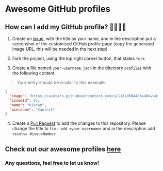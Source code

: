 # Awesome GitHub profiles


## How can I add my GitHub profile? 🤷‍♀️🤷‍♂️

1. Create an [issue](https://github.com/surendratalk/awesome-github-profiles/issues), with the title as your name, and in the description put a screenshot of the customised GitHub profile page (copy the generated image URL, this will be needed in the next step)

2. Fork the project, using the top right corner button, that states `fork`

3. Create a file named `your-username.json` in the directory [`profiles`](/profiles) with the following content.

> <span style="color: #606c71">Your entry should be similar to this example:</span>

```json
{
  "image": "https://avatars.githubusercontent.com/u/113435844?s=40&v=4",
  "issueId": 66,
  "name": "Kishan",
  "username": "Kaushik"
}
```

4. Create a [Pull Request](https://github.com/surendratalk/awesome-github-profiles/pulls) to add the changes to this repository. Please change the title to `fix: add <your-username>` and in the description add `resolve #issueNumber`

## Check out our awesome profiles [here](https://surendratalk.github.io/awesome-github-profiles/)

### Any questions, feel free to let us know!
